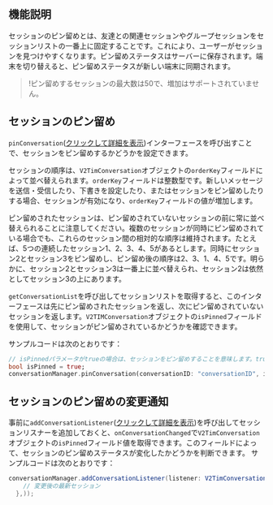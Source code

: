 ## 機能説明
セッションのピン留めとは、友達との関連セッションやグループセッションをセッションリストの一番上に固定することです。これにより、ユーザーがセッションを見つけやすくなります。ピン留めステータスはサーバーに保存されます。端末を切り替えると、ピン留めステータスが新しい端末に同期されます。

>!ピン留めするセッションの最大数は50で、増加はサポートされていません。

## セッションのピン留め
`pinConversation`([クリックして詳細を表示](https://comm.qq.com/im/doc/flutter/zh/SDKAPI/Api/V2TIMConversationManager/pinConversation.html))インターフェースを呼び出すことで、セッションをピン留めするかどうかを設定できます。

セッションの順序は、`V2TimConversation`オブジェクトの`orderKey`フィールドによって並べ替えられます。`orderKey`フィールドは整数型です。新しいメッセージを送信・受信したり、下書きを設定したり、またはセッションをピン留めしたりする場合、セッションが有効になり、`orderKey`フィールドの値が増加します。

ピン留めされたセッションは、ピン留めされていないセッションの前に常に並べ替えられることに注意してください。複数のセッションが同時にピン留めされている場合でも、これらのセッション間の相対的な順序は維持されます。たとえば、5つの連続したセッション1、2、3、4、5があるとします。同時にセッション2とセッション3をピン留めし、ピン留め後の順序は2、3、1、4、5です。明らかに、セッション2とセッション3は一番上に並べ替えられ、セッション2は依然としてセッション3の上にあります。

`getConversationList`を呼び出してセッションリストを取得すると、このインターフェースは先にピン留めされたセッションを返し、次にピン留めされていないセッションを返します。`V2TIMConversation`オブジェクトの`isPinned`フィールドを使用して、セッションがピン留めされているかどうかを確認できます。

サンプルコードは次のとおりです：


```dart
// isPinnedパラメータがtrueの場合は、セッションをピン留めすることを意味します。trueでない場合は、ピン留めをキャンセルすることを意味します。
bool isPinned = true;
conversationManager.pinConversation(conversationID: "conversationID", isPinned: isPinned);
```


## セッションのピン留めの変更通知
事前に`addConversationListener`([クリックして詳細を表示](https://comm.qq.com/im/doc/flutter/zh/SDKAPI/Api/V2TIMConversationManager/addConversationListener.html))を呼び出してセッションリスナーを追加しておくと、`onConversationChanged`で`V2TimConversation`オブジェクトの`isPinned`フィールド値を取得できます。このフィールドによって、セッションのピン留めステータスが変化したかどうかを判断できます。
サンプルコードは次のとおりです：

```java
conversationManager.addConversationListener(listener: V2TimConversationListener(onConversationChanged: (conversationList) {
    // 変更後の最新セッション
  },));
```
